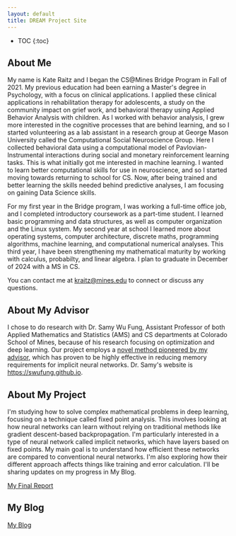 ```yaml
---
layout: default
title: DREAM Project Site
---
```


* TOC
{:toc}

## About Me

My name is Kate Raitz and I began the CS@Mines Bridge Program in Fall of 2021. My previous education had been earning a Master's degree in Psychology, with a focus on clinical applications. I applied these clinical applications in rehabilitation therapy for adolescents, a study on the community impact on grief work, and behavioral therapy using Applied Behavior Analysis with children. As I worked with behavior analysis, I grew more interested in the cognitive processes that are behind learning, and so I started volunteering as a lab assistant in a research group at George Mason University called the Computational Social Neuroscience Group. Here I collected behavioral data using a computational model of Pavlovian-Instrumental interactions during social and monetary reinforcement learning tasks. This is what initially got me interested in machine learning. I wanted to learn better computational skills for use in neuroscience, and so I started moving towards returning to school for CS. Now, after being trained and better learning the skills needed behind predictive analyses, I am focusing on gaining Data Science skills.

For my first year in the Bridge program, I was working a full-time office job, and I completed introductory coursework as a part-time student. I learned basic programming and data structures, as well as computer organization and the Linux system. My second year at school I learned more about operating systems, computer architecture, discrete maths, programming algorithms, machine learning, and computational numerical analyses. This third year, I have been strengthening my mathematical maturity by working with calculus, probabilty, and linear algebra. I plan to graduate in December of 2024 with a MS in CS.

You can contact me at kraitz@mines.edu to connect or discuss any questions.

## About My Advisor

I chose to do research with Dr. Samy Wu Fung, Assistant Professor of both Applied Mathematics and Statistics (AMS) and CS departments at Colorado School of Mines, because of his research focusing on optimization and deep learning. Our project employs a [novel method pioneered by my advisor](https://arxiv.org/abs/2103.12803), which has proven to be highly effective in reducing memory requirements for implicit neural networks. Dr. Samy's website is https://swufung.github.io.

## About My Project
I'm studying how to solve complex mathematical problems in deep learning, focusing on a technique called fixed point analysis. This involves looking at how neural networks can learn without relying on traditional methods like gradient descent-based backpropagation. I'm particularly interested in a type of neural network called implicit networks, which have layers based on fixed points. My main goal is to understand how efficient these networks are compared to conventional neural networks. I'm also exploring how their different approach affects things like training and error calculation. I'll be sharing updates on my progress in My Blog.

[My Final Report](files/finalreport.pdf)

## My Blog

[My Blog](blog.html)
